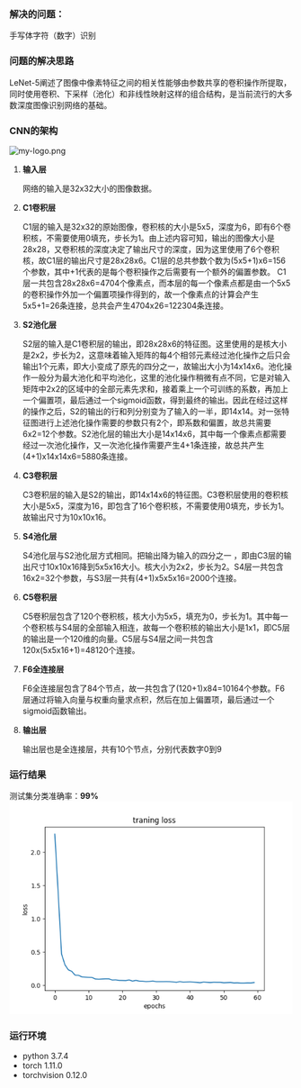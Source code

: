 
### 解决的问题：
手写体字符（数字）识别
### 问题的解决思路


LeNet-5阐述了图像中像素特征之间的相关性能够由参数共享的卷积操作所提取，同时使用卷积、下采样（池化）和非线性映射这样的组合结构，是当前流行的大多数深度图像识别网络的基础。
### CNN的架构
![my-logo.png](https://img-blog.csdn.net/20141208104822281?watermark/2/text/aHR0cDovL2Jsb2cuY3Nkbi5uZXQveHVhbnl1YW5zZW4=/font/5a6L5L2T/fontsize/400/fill/I0JBQkFCMA==/dissolve/70/gravity/Center)
1. **输入层**
   
    网络的输入是32x32大小的图像数据。

2. **C1卷积层**
   
    C1层的输入是32x32的原始图像，卷积核的大小是5x5，深度为6，即有6个卷积核，不需要使用0填充，步长为1。由上述内容可知，输出的图像大小是28x28，又卷积核的深度决定了输出尺寸的深度，因为这里使用了6个卷积核，故C1层的输出尺寸是28x28x6。C1层的总共参数个数为(5x5+1)x6=156个参数，其中+1代表的是每个卷积操作之后需要有一个额外的偏置参数。 C1层一共包含28x28x6=4704个像素点，而本层的每一个像素点都是由一个5x5的卷积操作外加一个偏置项操作得到的，故一个像素点的计算会产生5x5+1=26条连接，总共会产生4704x26=122304条连接。
   
3. **S2池化层**
   
    S2层的输入是C1卷积层的输出，即28x28x6的特征图。这里使用的是核大小是2x2，步长为2，这意味着输入矩阵的每4个相邻元素经过池化操作之后只会输出1个元素，即大小变成了原先的四分之一，故输出大小为14x14x6。池化操作一般分为最大池化和平均池化，这里的池化操作稍微有点不同，它是对输入矩阵中2x2的区域中的全部元素先求和，接着乘上一个可训练的系数，再加上一个偏置项，最后通过一个sigmoid函数，得到最终的输出。因此在经过这样的操作之后，S2的输出的行和列分别变为了输入的一半，即14x14。对一张特征图进行上述池化操作需要的参数只有2个，即系数和偏置，故总共需要6x2=12个参数。S2池化层的输出大小是14x14x6，其中每一个像素点都需要经过一次池化操作，又一次池化操作需要产生4+1条连接，故总共产生(4+1)x14x14x6=5880条连接。

4. **C3卷积层**
   
   C3卷积层的输入是S2的输出，即14x14x6的特征图。C3卷积层使用的卷积核大小是5x5，深度为16，即包含了16个卷积核，不需要使用0填充，步长为1。故输出尺寸为10x10x16。

5. **S4池化层**
   
   S4池化层与S2池化层方式相同。把输出降为输入的四分之一 ，即由C3层的输出尺寸10x10x16降到5x5x16大小。核大小为2x2，步长为2。S4层一共包含16x2=32个参数，与S3层一共有(4+1)x5x5x16=2000个连接。

6. **C5卷积层**
   
    C5卷积层包含了120个卷积核，核大小为5x5，填充为0，步长为1。其中每一个卷积核与S4层的全部输入相连，故每一个卷积核的输出大小是1x1，即C5层的输出是一个120维的向量。C5层与S4层之间一共包含120x(5x5x16+1)=48120个连接。
   
7. **F6全连接层**
   
    F6全连接层包含了84个节点，故一共包含了(120+1)x84=10164个参数。F6层通过将输入向量与权重向量求点积，然后在加上偏置项，最后通过一个sigmoid函数输出。
8. **输出层**

    输出层也是全连接层，共有10个节点，分别代表数字0到9

### 运行结果
测试集分类准确率：**99%**
![img.png](img.png)


### 运行环境
+ python 3.7.4
+ torch 1.11.0
+ torchvision 0.12.0

